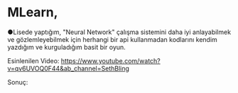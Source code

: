 # MLearn,
●Lisede yaptığım, "Neural Network" çalışma sistemini daha iyi anlayabilmek ve gözlemleyebilmek için herhangi bir api kullanmadan kodlarını kendim yazdığım ve kurguladığım basit bir oyun.
 
Esinlenilen Video:
https://www.youtube.com/watch?v=qv6UVOQ0F44&ab_channel=SethBling

Sonuç:

